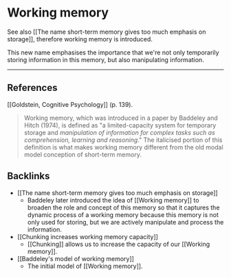 # Working memory
See also [[The name short-term memory gives too much emphasis on storage]], therefore working memory is introduced.

This new name emphasises the importance that we're not only temporarily storing information in this memory, but also manipulating information.

- - -
## References
[[Goldstein, Cognitive Psychology]] (p. 139).
> Working memory, which was introduced in a paper by Baddeley and Hitch (1974), is defined as "a limited-capacity system for temporary storage and *manipulation of information for complex tasks such as comprehension, learning and reasoning*." The italicised portion of this definition is what makes working memory different from the old modal model conception of short-term memory.

## Backlinks
* [[The name short-term memory gives too much emphasis on storage]]
	* Baddeley later introduced the idea of [[Working memory]] to broaden the role and concept of this memory so that it captures the dynamic process of a working memory because this memory is not only used for storing, but we are actively manipulate and process the information.
* [[Chunking increases working memory capacity]]
	* [[Chunking]] allows us to increase the capacity of our [[Working memory]].
* [[Baddeley's model of working memory]]
	* The initial model of [[Working memory]].

<!-- #evergreen -->

<!-- {BearID:8CFE08D8-E854-4520-AF9D-897D60E8FF62-54416-00000A8FDC018DB7} -->
